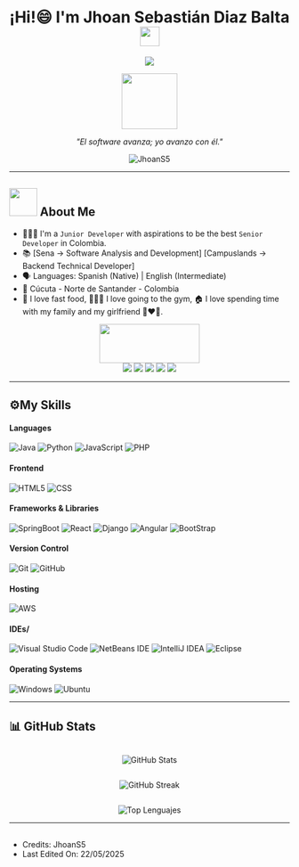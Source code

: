 <h1 align="center">¡Hi!😄 I'm Jhoan Sebastián Diaz Balta<img src="https://media.giphy.com/media/hvRJCLFzcasrR4ia7z/giphy.gif" width="35"></h1>


<p align="center">
  <a href="https://github.com/DenverCoder1/readme-typing-svg"><img src="https://readme-typing-svg.herokuapp.com?font=Time+New+Roman&color=%23FFFFFF&size=25&center=true&vCenter=true&width=600&height=100&lines=[JhoanDEV]+->+Junior+Developer;Software+Development+Student;CAMPER+->+CAMPUSLANDS;Programar+Es+Mi+Pasión+:);IAS+SOFTWARE"></a>
</p>
<p align="center"> 
  <img src="https://media.giphy.com/media/TEnXkcsHrP4YedChhA/giphy.gif" width="100px" height="100px">
</p>
<p align="center"><em>"El software avanza; yo avanzo con él."</em></p>
<p align="center"> <img src="https://komarev.com/ghpvc/?username=JhoanS5" alt="JhoanS5" /> </p>

---

## <picture><img src = "https://github.com/7oSkaaa/7oSkaaa/blob/main/Images/about_me.gif?raw=true" width = 50px></picture> About Me

- 🧑🏻‍💻 I'm a `Junior Developer` with aspirations to be the best `Senior Developer` in Colombia.
- 📚 [Sena -> Software Analysis and Development] [Campuslands -> Backend Technical Developer] 
- 🗣️ Languages: Spanish (Native) | English (Intermediate) 
- 📍 Cúcuta - Norte de Santander - Colombia 
- 🍔 I love fast food, 🏋🏻‍♂️ I love going to the gym, 🏠 I love spending time with my family and my girlfriend 👩‍❤️‍👨.

<p align="center">
  <picture><img src="https://github.com/7oSkaaa/7oSkaaa/blob/main/Images/Connect-with-me.gif?raw=true" width="180px" height="70px"></picture><br>
  <a href="https://wa.me/573142797427"><img src="https://img.shields.io/badge/WhatsApp-25D366?style=flat&logo=whatsapp&logoColor=white"/></a>
  <a href="https://www.instagram.com/jhoanw5/"><img src="https://img.shields.io/badge/Instagram-%23E4405F.svg?style=flat&logo=Instagram&logoColor=white"/></a>
  <a href="https://www.linkedin.com/in/jhoan-balta/"><img src="https://img.shields.io/badge/linkedin-%230077B5.svg?style=flat&logo=linkedin&logoColor=white"/></a>
  <a href="mailto:jhoans5.ing@gmail.com"><img src="https://img.shields.io/badge/Gmail-D14836?style=flat&logo=gmail&logoColor=white"/></a>
  <a href="https://open.spotify.com/user/31lqtbd7cd52w2wnid54ettzxqma?si=6b2df3c09c9f483c"><img src="https://img.shields.io/badge/Spotify-1ED760?style=flat&logo=spotify&logoColor=white"/></a>
</p>

---

## ⚙️My Skills
#### Languages
![Java](https://img.shields.io/badge/Java-ED8B00?style=flat&logo=java&logoColor=white)
![Python](https://img.shields.io/badge/Python-%233776AB?style=flat&logo=Python&logoColor=white)
![JavaScript](https://img.shields.io/badge/JavaScript-%23F7DF1E?style=flat&logo=JavaScript&logoColor=black)
![PHP](https://img.shields.io/badge/PHP-%23777BB4?style=flat&logo=php&logoColor=white)

#### Frontend
![HTML5](https://img.shields.io/badge/HTML-%23E34F26?style=flat&logo=HTML5&logoColor=white)
![CSS](https://img.shields.io/badge/CSS-%23663399?style=flat&logo=CSS)

#### Frameworks & Libraries
![SpringBoot](https://img.shields.io/badge/SpringBoot-%236DB33F?style=flat&logo=springboot&logoColor=white)
![React](https://img.shields.io/badge/React-%2361DAFB?style=flat&logo=React&logoColor=black)
![Django](https://img.shields.io/badge/Django-%23092E20?style=flat&logo=django)
![Angular](https://img.shields.io/badge/Angular-%230F0F11?style=flat&logo=angular)
![BootStrap](https://img.shields.io/badge/Bootstrap-%237952B3?style=flat&logo=bootstrap&logoColor=white)

#### Version Control
![Git](https://img.shields.io/badge/git-%23F05033.svg?style=flat&logo=git&logoColor=white)
![GitHub](https://img.shields.io/badge/github-%23121011.svg?style=flat&logo=github&logoColor=white)

#### Hosting
![AWS](https://img.shields.io/badge/AWS-%23FF9900?style=flat&logo=AWS)

#### IDEs/
![Visual Studio Code](https://img.shields.io/badge/Visual%20Studio%20Code-0078d7.svg?style=flat&logo=visual-studio-code&logoColor=white)
![NetBeans IDE](https://img.shields.io/badge/NetBeansIDE-1B6AC6.svg?style=flat&logo=apache-netbeans-ide&logoColor=white)
![IntelliJ IDEA](https://img.shields.io/badge/IntelliJIDEA-000000.svg?style=flat&logo=intellij-idea&logoColor=white)
![Eclipse](https://img.shields.io/badge/Eclipse-FE7A16.svg?style=flat&logo=Eclipse&logoColor=white)

#### Operating Systems
![Windows](https://img.shields.io/badge/Windows-0078D6?style=flat&logo=windows&logoColor=white)
![Ubuntu](https://img.shields.io/badge/Ubuntu-%23E95420?style=flat&logo=Ubuntu&logoColor=white)

---

## 📊 GitHub Stats

<div align="center">
  <p align="left" style="display: inline-block; width: 48%; vertical-align: top; margin: 0;">
    
  ![GitHub Stats](https://github-readme-stats.vercel.app/api?username=JhoanS5&show_icons=true&theme=dark&hide_rank=true&count_private=true)
  </p>
  <p align="right" style="display: inline-block; width: 48%; vertical-align: top; margin: 0;">
    
  ![GitHub Streak](https://github-readme-streak-stats.herokuapp.com/?user=JhoanS5&theme=dark)
  </p>
  <p align="right" style="display: inline-block; width: 48%; vertical-align: top; margin: 0;">
    
  ![Top Lenguajes](https://github-readme-stats.vercel.app/api/top-langs/?username=JhoanS5&layout=compact&theme=dark)
  </p>
</div>

---

##
- Credits: JhoanS5
- Last Edited On: 22/05/2025




